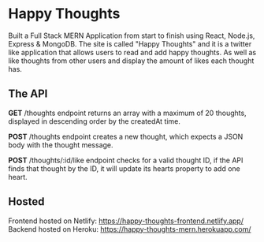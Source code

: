 # Happy Thoughts

Built a Full Stack MERN Application from start to finish using React, Node.js, Express & MongoDB. The site is called "Happy Thoughts" and it is a twitter like application that allows users to read and add happy thoughts. As well as like thoughts
from other users and display the amount of likes each thought has. 

## The API

**GET** /thoughts endpoint returns an array with a maximum of 20 thoughts, displayed in descending order by the createdAt time.

**POST** /thoughts endpoint creates a new thought, which expects a JSON body with the thought message.

**POST** /thoughts/:id/like endpoint checks for a valid thought ID, if the API finds that thought by the ID, it will update 
its hearts property to add one heart.

## Hosted

Frontend hosted on Netlify: https://happy-thoughts-frontend.netlify.app/
Backend hosted on Heroku: https://happy-thoughts-mern.herokuapp.com/

